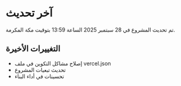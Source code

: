 # آخر تحديث

تم تحديث المشروع في 28 سبتمبر 2025 الساعة 13:59 بتوقيت مكة المكرمة.

## التغييرات الأخيرة
- إصلاح مشاكل التكوين في ملف vercel.json
- تحديث تبعيات المشروع
- تحسينات في أداء البناء
